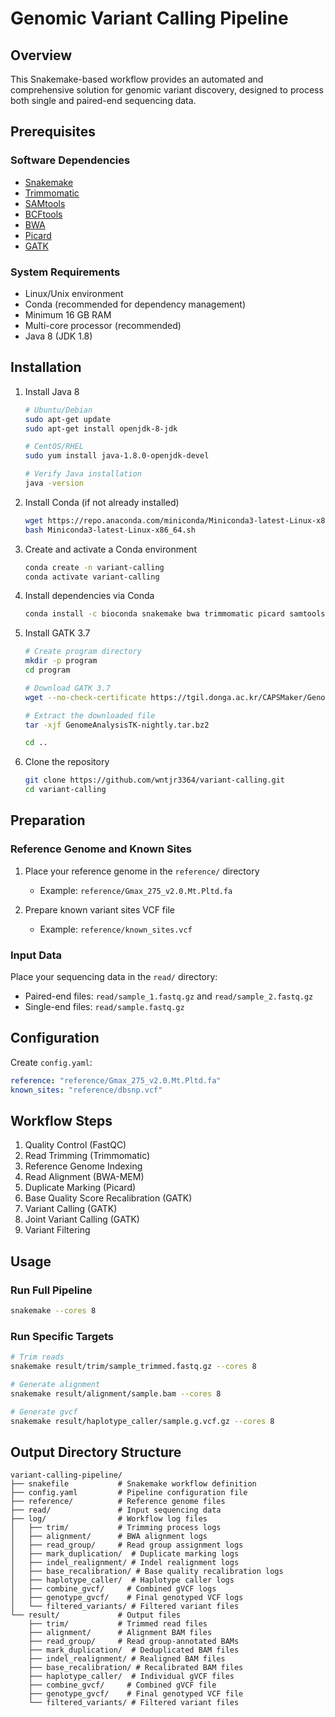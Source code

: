 # Genomic Variant Calling Pipeline

## Overview
This Snakemake-based workflow provides an automated and comprehensive solution for genomic variant discovery, designed to process both single and paired-end sequencing data.


## Prerequisites

### Software Dependencies

- [Snakemake](https://snakemake.readthedocs.io/)
- [Trimmomatic](http://www.usadellab.org/cms/?page=trimmomatic)
- [SAMtools](http://www.htslib.org/)
- [BCFtools](http://www.htslib.org/doc/bcftools.html)
- [BWA](http://bio-bwa.sourceforge.net/)
- [Picard](https://broadinstitute.github.io/picard/)
- [GATK](https://gatk.broadinstitute.org/)

### System Requirements

- Linux/Unix environment
- Conda (recommended for dependency management)
- Minimum 16 GB RAM
- Multi-core processor (recommended)
- Java 8 (JDK 1.8)

## Installation

1. Install Java 8
   ```bash
   # Ubuntu/Debian
   sudo apt-get update
   sudo apt-get install openjdk-8-jdk

   # CentOS/RHEL
   sudo yum install java-1.8.0-openjdk-devel

   # Verify Java installation
   java -version
   ```

2. Install Conda (if not already installed)
   ```bash
   wget https://repo.anaconda.com/miniconda/Miniconda3-latest-Linux-x86_64.sh
   bash Miniconda3-latest-Linux-x86_64.sh
   ```

3. Create and activate a Conda environment
   ```bash
   conda create -n variant-calling
   conda activate variant-calling
   ```

4. Install dependencies via Conda
   ```bash
   conda install -c bioconda snakemake bwa trimmomatic picard samtools bcftools
   ```

5. Install GATK 3.7
   ```bash
   # Create program directory
   mkdir -p program
   cd program
   
   # Download GATK 3.7
   wget --no-check-certificate https://tgil.donga.ac.kr/CAPSMaker/GenomeAnalysisTK-nightly.tar.bz2
   
   # Extract the downloaded file
   tar -xjf GenomeAnalysisTK-nightly.tar.bz2
   
   cd ..
   ```

6. Clone the repository
   ```bash
   git clone https://github.com/wntjr3364/variant-calling.git
   cd variant-calling
   ```

## Preparation

### Reference Genome and Known Sites

1. Place your reference genome in the `reference/` directory
   - Example: `reference/Gmax_275_v2.0.Mt.Pltd.fa`

2. Prepare known variant sites VCF file
   - Example: `reference/known_sites.vcf`

### Input Data

Place your sequencing data in the `read/` directory:
- Paired-end files: `read/sample_1.fastq.gz` and `read/sample_2.fastq.gz`
- Single-end files: `read/sample.fastq.gz`

## Configuration

Create `config.yaml`:

```yaml
reference: "reference/Gmax_275_v2.0.Mt.Pltd.fa"
known_sites: "reference/dbsnp.vcf"
```


## Workflow Steps

1. Quality Control (FastQC)
2. Read Trimming (Trimmomatic)
3. Reference Genome Indexing
4. Read Alignment (BWA-MEM)
5. Duplicate Marking (Picard)
6. Base Quality Score Recalibration (GATK)
7. Variant Calling (GATK)
8. Joint Variant Calling (GATK)
9. Variant Filtering
 
## Usage

### Run Full Pipeline

```bash
snakemake --cores 8
```

### Run Specific Targets

```bash
# Trim reads
snakemake result/trim/sample_trimmed.fastq.gz --cores 8

# Generate alignment
snakemake result/alignment/sample.bam --cores 8

# Generate gvcf
snakemake result/haplotype_caller/sample.g.vcf.gz --cores 8
```

## Output Directory Structure

```
variant-calling-pipeline/
├── snakefile           # Snakemake workflow definition
├── config.yaml         # Pipeline configuration file
├── reference/          # Reference genome files
├── read/               # Input sequencing data
├── log/                # Workflow log files
│   ├── trim/           # Trimming process logs
│   ├── alignment/      # BWA alignment logs
│   ├── read_group/     # Read group assignment logs
│   ├── mark_duplication/  # Duplicate marking logs
│   ├── indel_realignment/ # Indel realignment logs
│   ├── base_recalibration/ # Base quality recalibration logs
│   ├── haplotype_caller/  # Haplotype caller logs
│   ├── combine_gvcf/     # Combined gVCF logs
│   ├── genotype_gvcf/    # Final genotyped VCF logs
│   └── filtered_variants/ # Filtered variant files
└── result/             # Output files
    ├── trim/           # Trimmed read files
    ├── alignment/      # Alignment BAM files
    ├── read_group/     # Read group-annotated BAMs
    ├── mark_duplication/  # Deduplicated BAM files
    ├── indel_realignment/ # Realigned BAM files
    ├── base_recalibration/ # Recalibrated BAM files
    ├── haplotype_caller/  # Individual gVCF files
    ├── combine_gvcf/     # Combined gVCF file
    ├── genotype_gvcf/    # Final genotyped VCF file
    └── filtered_variants/ # Filtered variant files
```
